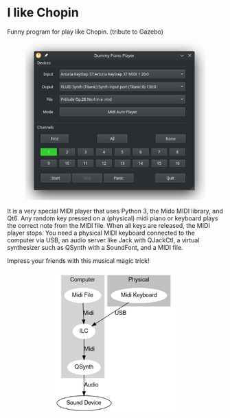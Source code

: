 # I like Chopin
Funny program for play like Chopin.
(tribute to Gazebo)

<p align="center">
    <img src="20240626_203609.png"  width="420">
</p>

It is a very special MIDI player that uses Python 3, the Mido MIDI library, and Qt6. Any random key pressed on a (physical) midi piano or keyboard plays the correct note from the MIDI file. When all keys are released, the MIDI player stops. You need a physical MIDI keyboard connected to the computer via USB, an audio server like Jack with QJackCtl, a virtual synthesizer such as QSynth with a SoundFont, and a MIDI file.

Impress your friends with this musical magic trick!

<p align="center">
    <img src="ILC.png"  width="280">
</p>